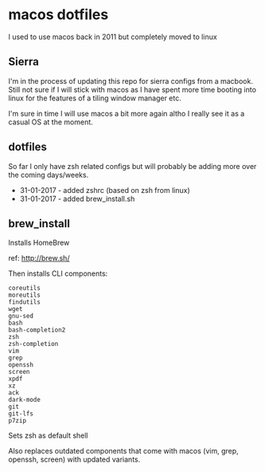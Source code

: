 # macos dotfiles

I used to use macos back in 2011 but completely moved to linux

## Sierra

I'm in the process of updating this repo for sierra configs from a macbook.
Still not sure if I will stick with macos as I have spent more time booting into linux for the features of a tiling window manager etc.

I'm sure in time I will use macos a bit more again altho I really see it as a casual OS at the moment.

## dotfiles

So far I only have zsh related configs but will probably be adding more over the coming days/weeks.

* 31-01-2017 - added zshrc (based on zsh from linux)
* 31-01-2017 - added brew_install.sh

## brew_install

Installs HomeBrew

ref: http://brew.sh/

Then installs CLI components:

    coreutils
    moreutils
    findutils
    wget
    gnu-sed
    bash
    bash-completion2
    zsh
    zsh-completion
    vim
    grep
    openssh
    screen
    xpdf
    xz
    ack
    dark-mode
    git
    git-lfs
    p7zip

Sets zsh as default shell

Also replaces outdated components that come with macos (vim, grep, openssh, screen) with updated variants.
